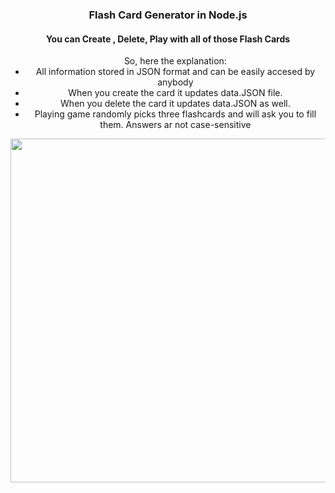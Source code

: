 

<h3 align="center">Flash Card Generator in Node.js</h3>
<h4 align="center"> You can Create , Delete, Play with all of those Flash Cards</h4>

   

    
 <ul align="center" > So, here the explanation:
      <li>All information stored in JSON format and can be easily accesed by anybody</li> 
      <li>When you create the card it updates data.JSON file.</li>
      <li>When you delete the card it updates data.JSON as well.</li>
      <li>Playing game randomly picks three flashcards and will ask you to fill them. Answers ar not case-sensitive</li>
</ul>

<p align="center">
  <img src="http://g.recordit.co/3rVxvdOrnv.gif" width="550"/>
</p>


